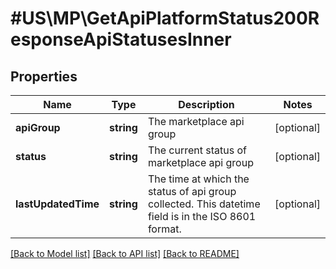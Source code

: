 # #US\MP\GetApiPlatformStatus200ResponseApiStatusesInner

## Properties

Name | Type | Description | Notes
------------ | ------------- | ------------- | -------------
**apiGroup** | **string** | The marketplace api group | [optional]
**status** | **string** | The current status of marketplace api group | [optional]
**lastUpdatedTime** | **string** | The time at which the status of api group collected. This datetime field is in the ISO 8601 format. | [optional]


[[Back to Model list]](../) [[Back to API list]](../../Api/US/MP) [[Back to README]](../../README.md)
